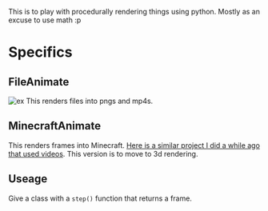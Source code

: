 This is to play with procedurally rendering things using python. Mostly as an excuse to use math :p

# Specifics
## FileAnimate
![ex](https://github.com/lwneumann/Render/blob/main/TestOutputs/example.gif)
This renders files into pngs and mp4s.

## MinecraftAnimate
This renders frames into Minecraft. [Here is a similar project I did a while ago that used videos](https://www.youtube.com/watch?v=uOspgfu_BaU). This version is to move to 3d rendering.

## Useage
Give a class with a `step()` function that returns a frame.
